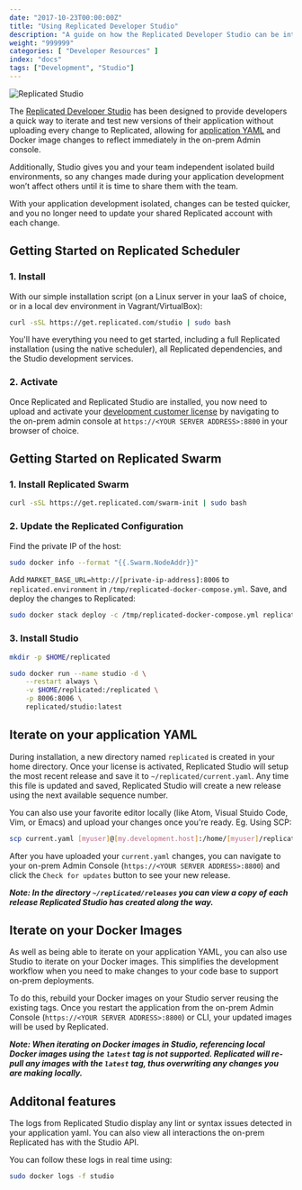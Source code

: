 ```yaml
---
date: "2017-10-23T00:00:00Z"
title: "Using Replicated Developer Studio"
description: "A guide on how the Replicated Developer Studio can be integrated into your Replicated development workflow."
weight: "999999"
categories: [ "Developer Resources" ]
index: "docs"
tags: ["Development", "Studio"]
---
```


![Replicated Studio](/images/post-screens/replicated-studio-header.jpg)

The [Replicated Developer Studio](https://github.com/replicatedhq/studio) has been designed to provide developers a quick way to iterate and test new versions of their application without uploading every change to Replicated, allowing for [application YAML](https://help.replicated.com/docs/packaging-an-application/yaml-overview/) and Docker image changes to reflect immediately in the on-prem Admin console.

Additionally, Studio gives you and your team independent isolated build environments, so any changes made during your application development won’t affect others until it is time to share them with the team.

With your application development isolated, changes can be tested quicker, and you no longer need to update your shared Replicated account with each change.

## Getting Started on Replicated Scheduler

### 1. Install

With our simple installation script (on a Linux server in your IaaS of choice, or in a local dev environment in Vagrant/VirtualBox):

```bash
curl -sSL https://get.replicated.com/studio | sudo bash
```

You'll have everything you need to get started, including a full Replicated installation (using the native scheduler), all Replicated dependencies, and the Studio development services.

### 2. Activate

Once Replicated and Replicated Studio are installed, you now need to upload and activate your [development customer license](https://help.replicated.com/docs/distributing-an-application/create-licenses/#license-type-required) by navigating to the on-prem admin console at `https://<YOUR SERVER ADDRESS>:8800` in your browser of choice.

## Getting Started on Replicated Swarm

### 1. Install Replicated Swarm

```bash
curl -sSL https://get.replicated.com/swarm-init | sudo bash
```

### 2. Update the Replicated Configuration

Find the private IP of the host:

```bash
sudo docker info --format "{{.Swarm.NodeAddr}}"
```

Add `MARKET_BASE_URL=http://[private-ip-address]:8006` to `replicated.environment` in `/tmp/replicated-docker-compose.yml`. Save, and deploy the changes to Replicated:

```bash
sudo docker stack deploy -c /tmp/replicated-docker-compose.yml replicated
```

### 3. Install Studio

```bash
mkdir -p $HOME/replicated

sudo docker run --name studio -d \
    --restart always \
    -v $HOME/replicated:/replicated \
    -p 8006:8006 \
    replicated/studio:latest
```

## Iterate on your application YAML

During installation, a new directory named `replicated` is created in your home directory. Once your license is activated, Replicated Studio will setup the most recent release and save it to `~/replicated/current.yaml`. Any time this file is updated and saved, Replicated Studio will create a new release using the next available sequence number.

You can also use your favorite editor locally (like Atom, Visual Stuido Code, Vim, or Emacs) and upload your changes once you're ready. Eg. Using SCP:

```bash
scp current.yaml [myuser]@[my.development.host]:/home/[myuser]/replicated
```

After you have uploaded your `current.yaml` changes, you can navigate to your on-prem Admin Console (`https://<YOUR SERVER ADDRESS>:8800`) and click the `Check for updates` button to see your new release.

**_Note: In the directory `~/replicated/releases` you can view a copy of each release Replicated Studio has created along the way._**

## Iterate on your Docker Images

As well as being able to iterate on your application YAML, you can also use Studio to iterate on your Docker images. This simplifies the development workflow when you need to make changes to your code base to support on-prem deployments.

To do this, rebuild your Docker images on your Studio server reusing the existing tags. Once you restart the application from the on-prem Admin Console (`https://<YOUR SERVER ADDRESS>:8800`) or CLI, your updated images will be used by Replicated.

**_Note: When iterating on Docker images in Studio, referencing local Docker images using the `latest` tag is not supported. Replicated will re-pull any images with the `latest` tag, thus overwriting any changes you are making locally._**

## Additonal features

The logs from Replicated Studio display any lint or syntax issues detected in your application yaml. You can also view all interactions the on-prem Replicated has with the Studio API.

You can follow these logs in real time using:

```bash
sudo docker logs -f studio
```
